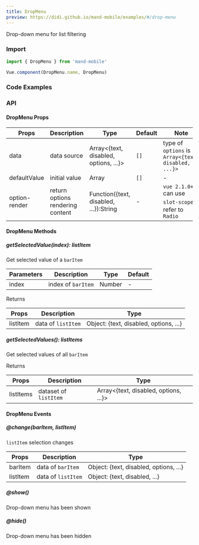 ```yaml
---
title: DropMenu
preview: https://didi.github.io/mand-mobile/examples/#/drop-menu
---
```


Drop-down menu for list filtering

### Import

```javascript
import { DropMenu } from 'mand-mobile'

Vue.component(DropMenu.name, DropMenu)
```

### Code Examples
<!-- DEMO -->

### API

#### DropMenu Props
|Props | Description | Type | Default | Note|
|----|-----|------|------|------|
|data|data source|Array<{text, disabled, options, ...}>|`[]`|type of `options` is `Array<{text, disabled, ...}>`|
|defaultValue|initial value|Array<String>|`[]`|-|
|option-render|return options rendering content|Function({text, disabled, ...}):String|-|`vue 2.1.0+` can use `slot-scope`，refer to `Radio`|

#### DropMenu Methods

##### getSelectedValue(index): listItem
Get selected value of a `barItem`

|Parameters | Description | Type| Default|
|----|-----|------|------|
|index|index of `barItem`|Number|-|

Returns

|Props | Description | Type|
|----|-----|------|
|listItem|data of `listItem`|Object: {text, disabled, options, ...}|

##### getSelectedValues(): listItems
Get selected values of all `barItem`

Returns

|Props | Description | Type|
|----|-----|------|
|listItems|dataset of `listItem`|Array<{text, disabled, options, ...}>|

#### DropMenu Events

##### @change(barItem, listItem)
`listItem` selection changes

|Props | Description | Type|
|----|-----|------|
|barItem|data of `barItem`|Object: {text, disabled, options, ...}|
|listItem|data of `listItem`|Object: {text, disabled, ...}|

##### @show()
Drop-down menu has been shown

##### @hide()
Drop-down menu has been hidden
